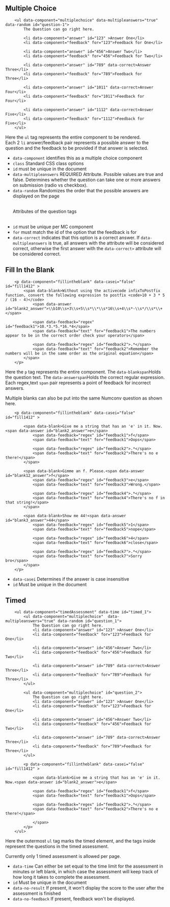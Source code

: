 <h2>Multiple Choice</h2>

		<ul data-component="multiplechoice" data-multipleanswers="true" data-random id="question-1">
			The Question can go right here.

			<li data-component="answer" id="123" >Answer One</li>
			<li data-component="feedback" for="123">Feedback for One</li>

			<li data-component="answer" id="456">Answer Two</li>
			<li data-component="feedback" for="456">Feedback for Two</li>

			<li data-component="answer" id="789" data-correct>Answer Three</li>
			<li data-component="feedback" for="789">Feedback for Three</li>

			<li data-component="answer" id="1011" data-correct>Answer Four</li>
			<li data-component="feedback" for="1011">Feedback for Four</li>

			<li data-component="answer" id="1112" data-correct>Answer Five</li>
			<li data-component="feedback" for="1112">Feedback for Five</li>
		</ul>

Here the <code>ul</code> tag represents the entire component to be rendered.  
Each 2 <code>li</code> answer/feedback pair represents a possible answer to the question and the feedback to be provided if that answer is selected.

<ul>
	<li><code>data-component</code> identifies this as a multiple choice component</li>
	<li><code>class</code> Standard CSS class options </li>
	<li><code>id</code> must be unique in the document</li>
	<li><code>data-multipleanswers</code> REQUIRED Attribute.  Possible values are true and false.  Determines whether the question can take one or more answers on submission (radio vs checkbox).</li>
	<li><code>data-random</code> Randomizes the order that the possible answers are displayed on the page</li>
	<br />
	<p>Attributes of the question tags</p>
	<br />
	<li><code>id</code> must be unique per MC component</li>
	<li><code>for</code> must match the id of the option that the feedback is for</li>
	<li><code>data-correct</code> indicates that this option is a correct answer.  If <code>data-multipleanswers</code> is true, all answers with the attribute will be considered correct, otherwise the first answer with the <code>data-correct></code> attribute will be considered correct.</li>
</ul>

<h2>Fill In the Blank</h2>

		<p data-component="fillintheblank" data-casei="false" id="fill1412" >
	        <span data-blank>Without using the activecode infixToPostfix function, convert the following expression to postfix <code>10 + 3 * 5 / (16 - 4)</code>
				<span data-answer id="blank2_answer">\\b10\\s+3\\s+5\\s*\\*\\s*16\\s+4\\s*-\\s*/\\s*\\+</span>

		        <span data-feedback="regex" id="feedback1">10.*3.*5.*16.*4</span>
		        <span data-feedback="text" for="feedback1">The numbers appear to be in the correct order check your operators</span>

		        <span data-feedback="regex" id="feedback2">.*</span>
		        <span data-feedback="text" for="feedback2">Remember the numbers will be in the same order as the original equation</span>
			</span>
		</p>

Here the <code>p</code> tag represents the entire component.
The <code>data-blank</code><code>span</code>Holds the question text.
The <code>data-answer</code><code>span</code>Holds the correct regular expression.
Each regex,text <code>span</code> pair represents a point of feedback for incorrect answers.

Multiple blanks can also be put into the same Numconv question as shown here.

		<p data-component="fillintheblank" data-casei="false" id="fill1412" >

	        <span data-blank>Give me a string that has an 'e' in it. Now.<span data-answer id="blank2_answer">e</span>
		        <span data-feedback="regex" id="feedback1">f</span>
				<span data-feedback="text" for="feedback1">Oops</span>

	        	<span data-feedback="regex" id="feedback2">.*</span>
	        	<span data-feedback="text" for="feedback2">There's no e there!</span>
	        </span>

	        <span data-blank>Gimme an f. Please.<span data-answer id="blank12_answer">f</span>
		        <span data-feedback="regex" id="feedback3">e</span>
		        <span data-feedback="text" for="feedback3">Wrong.</span>

		        <span data-feedback="regex" id="feedback4">.*</span>
		        <span data-feedback="text" for="feedback4">There's no f in that string!</span>
	        </span>

			<span data-blank>Show me 44!<span data-answer id="blank3_answer">44</span>
		        <span data-feedback="regex" id="feedback5">1</span>
		        <span data-feedback="text" for="feedback5">nope</span>

		        <span data-feedback="regex" id="feedback6">4</span>
		        <span data-feedback="text" for="feedback6">close</span>

		        <span data-feedback="regex" id="feedback7">.*</span>
		        <span data-feedback="text" for="feedback7">Sorry bro</span>
			</span>
		</p>

<ul>
	<li><code>data-casei</code> Determines if the answer is case insensitive</li>
	<li><code>id</code> Must be unique in the document</li>

</ul>

<h2>Timed</h2>

		<ul data-component="timedAssessment" data-time id="timed_1">
			<ul data-component="multiplechoice"  data-multipleanswers="true" data-random id="question_1">
				The Question can go right here.
				<li data-component="answer" id="123" >Answer One</li>
				<li data-component="feedback" for="123">Feedback for One</li>

				<li data-component="answer" id="456">Answer Two</li>
				<li data-component="feedback" for="456">Feedback for Two</li>

				<li data-component="answer" id="789" data-correct>Answer Three</li>
				<li data-component="feedback" for="789">Feedback for Three</li>
			</ul>

			<ul data-component="multiplechoice" id="question_2">
				The Question can go right here.
				<li data-component="answer" id="123" >Answer One</li>
				<li data-component="feedback" for="123">Feedback for One</li>

				<li data-component="answer" id="456">Answer Two</li>
				<li data-component="feedback" for="456">Feedback for Two</li>

				<li data-component="answer" id="789" data-correct>Answer Three</li>
				<li data-component="feedback" for="789">Feedback for Three</li>
			</ul>

			<p data-component="fillintheblank" data-casei="false" id="fill1412" >

				<span data-blank>Give me a string that has an 'e' in it. Now.<span data-answer id="blank2_answer">e</span>

				<span data-feedback="regex" id="feedback1">f</span>
				<span data-feedback="text" for="feedback1">Oops</span>

				<span data-feedback="regex" id="feedback2">.*</span>
				<span data-feedback="text" for="feedback2">There's no e there!</span>

				</span>
			</p>
		</ul>

Here the outermost <code>ul</code> tag marks the timed element, and the tags inside represent the questions in the timed assessment.

Currently only 1 timed assessment is allowed per page.

<ul>
	<li><code>data-time</code> Can either be set equal to the time limit for the assessment in minutes or left blank, in which case the assessment will keep track of how long it takes to complete the assessment.</li>
	<li><code>id</code> Must be unique in the document</li>
	<li><code>data-no-result</code> If present, it won't display the score to the user after the assessment is finished</li>
	<li><code>data-no-feedback</code> If present, feedback won't be displayed.</li>

</ul>
